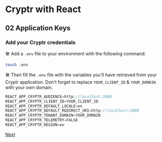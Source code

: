 # Cryptr with React

## 02 Application Keys

### Add your Cryptr credentials

🛠️️ Add a `.env` file to your environment with the following command:

```bash
touch .env
```

🛠️️ Then fill the `.env` file with the variables you'll have retrieved from your Cryptr application. Don't forget to replace `YOUR_CLIENT_ID` & `YOUR_DOMAIN` with your own domain.

```javascript
REACT_APP_CRYPTR_AUDIENCE=http://localhost:3000
REACT_APP_CRYPTR_CLIENT_ID=YOUR_CLIENT_ID
REACT_APP_CRYPTR_DEFAULT_LOCALE=en
REACT_APP_CRYPTR_DEFAULT_REDIRECT_URI=http://localhost:3000
REACT_APP_CRYPTR_TENANT_DOMAIN=YOUR_DOMAIN
REACT_APP_CRYPTR_TELEMETRY=FALSE
REACT_APP_CRYPTR_REGION=eu
```

[Next](https://github.com/cryptr-examples/cryptr-react-sample/tree/03-set-up-the-cryptr-react-sdk)
